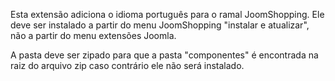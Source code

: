 Esta extensão adiciona o idioma português para o ramal JoomShopping. Ele deve ser instalado a partir do menu JoomShopping "instalar e atualizar", não a partir do menu extensões Joomla.

A pasta deve ser zipado para que a pasta "componentes" é encontrada na raiz do arquivo zip caso contrário ele não será instalado.
